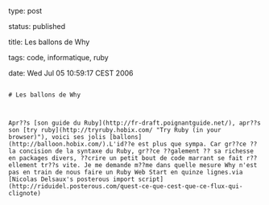 type: post
status: published
title: Les ballons de Why
tags: code, informatique, ruby
date: Wed Jul 05 10:59:17 CEST 2006
~~~~~~
# Les ballons de Why

Apr??s [son guide du Ruby](http://fr-draft.poignantguide.net/), apr??s son [try ruby](http://tryruby.hobix.com/ "Try Ruby (in your browser)"), voici ses jolis [ballons](http://balloon.hobix.com/).L'id??e est plus que sympa. Car gr??ce ?? la concision de la syntaxe du Ruby, gr??ce ??galement ?? sa richesse en packages divers, ??crire un petit bout de code marrant se fait r??ellement tr??s vite. Je me demande m??me dans quelle mesure Why n'est pas en train de nous faire un Ruby Web Start en quinze lignes.via [Nicolas Delsaux's posterous import script](http://riduidel.posterous.com/quest-ce-que-cest-que-ce-flux-qui-clignote)